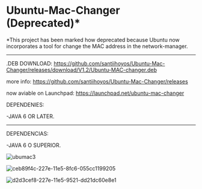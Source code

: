 # Ubuntu-Mac-Changer (Deprecated)*

*This project has been marked how deprecated because Ubuntu now incorporates a tool for change the MAC address in the network-manager.

___________________________________________

.DEB
DOWNLOAD: https://github.com/santiihoyos/Ubuntu-Mac-Changer/releases/download/V1.2/Ubuntu-MAC-changer.deb

more info: https://github.com/santiihoyos/Ubuntu-Mac-Changer/releases

now aviable on Launchpad: https://launchpad.net/ubuntu-mac-changer

DEPENDENIES:

-JAVA 6 OR LATER.

-------------------------------------------

DEPENDENCIAS:

-JAVA 6 O SUPERIOR.

![ubumac3](https://cloud.githubusercontent.com/assets/10730150/9435337/36ea23de-4a47-11e5-8f7f-e2cd093a4978.jpg)

![ceb89f4c-227e-11e5-8fc6-055cc1199205](https://cloud.githubusercontent.com/assets/10730150/9435338/3af12ce8-4a47-11e5-9ebf-0815625b6d70.jpg)

![d2d3cef8-227e-11e5-9521-dd21dc60e8e1](https://cloud.githubusercontent.com/assets/10730150/9435342/45de8d76-4a47-11e5-8f57-39462bc92447.png)
